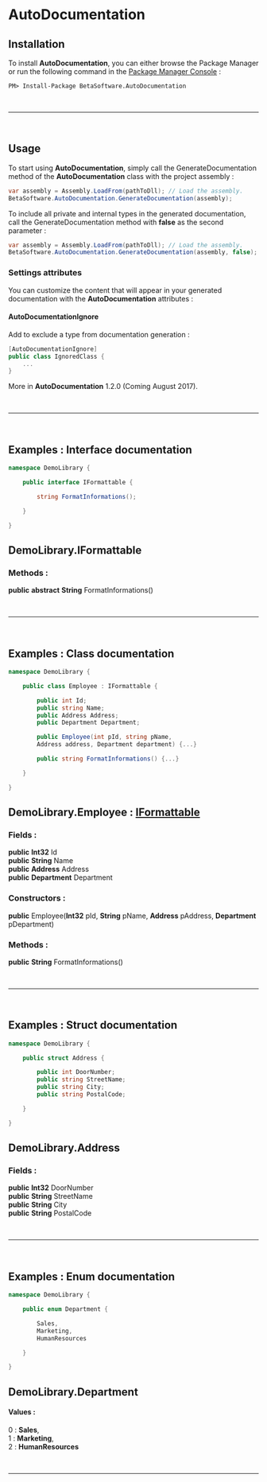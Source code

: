 # AutoDocumentation

## **Installation**
To install **AutoDocumentation**, you can either browse the Package Manager or run the following command in the <a href='#https://docs.microsoft.com/fr-fr/nuget/tools/package-manager-console'>Package Manager Console</a> :

```
PM> Install-Package BetaSoftware.AutoDocumentation
```

<br> <hr> <br>

## **Usage**
To start using **AutoDocumentation**, simply call the GenerateDocumentation method of the **AutoDocumentation** class with the project assembly :

```cs
var assembly = Assembly.LoadFrom(pathToDll); // Load the assembly.
BetaSoftware.AutoDocumentation.GenerateDocumentation(assembly);
```
To include all private and internal types in the generated documentation, call the GenerateDocumentation method with **false** as the second parameter :
```cs
var assembly = Assembly.LoadFrom(pathToDll); // Load the assembly.
BetaSoftware.AutoDocumentation.GenerateDocumentation(assembly, false);
```

### Settings attributes
You can customize the content that will appear in your generated documentation
with the **AutoDocumentation** attributes :

#### AutoDocumentationIgnore
Add to exclude a type from documentation generation : 

```cs
[AutoDocumentationIgnore]
public class IgnoredClass {
    ...
}
```

More in **AutoDocumentation** 1.2.0 (Coming August 2017).

<br> <hr> <br>

## **Examples : Interface documentation**

```cs
namespace DemoLibrary {

    public interface IFormattable {

        string FormatInformations();

    }

}
```

<h2 id='IFormattableAnchor'>DemoLibrary.IFormattable </h2>   <h3>Methods : </h3><strong>public</strong> <strong></strong> <strong>abstract</strong> <strong>String</strong> FormatInformations()<br>

<br> <hr> <br>

## **Examples : Class  documentation**

```cs
namespace DemoLibrary {

    public class Employee : IFormattable {

        public int Id;
        public string Name;
        public Address Address;
        public Department Department;

        public Employee(int pId, string pName, 
        Address address, Department department) {...}

        public string FormatInformations() {...}

    }

}
```

<h2 id='EmployeeAnchor'>DemoLibrary.Employee : <a href='#IFormattableAnchor'>IFormattable</a></h2> <h3>Fields : </h3><strong>public</strong> <strong></strong> <strong></strong> <strong>Int32</strong> Id<br> 
<strong>public</strong> <strong></strong> <strong></strong> <strong>String</strong> Name<br>
<strong>public</strong> <strong></strong> <strong></strong> <strong>Address</strong> Address<br>
<strong>public</strong> <strong></strong> <strong></strong> <strong>Department</strong> Department<br> 
 <h3>Constructors : </h3><strong>public</strong> <strong></strong> Employee(<strong>Int32</strong> pId, <strong>String</strong> pName, <strong>Address</strong> pAddress, <strong>Department</strong> pDepartment)<br> 
 <h3>Methods : </h3><strong>public</strong> <strong></strong> <strong></strong> <strong>String</strong> FormatInformations()<br>

<br> <hr> <br>

## **Examples : Struct documentation**

```cs
namespace DemoLibrary {

    public struct Address {

        public int DoorNumber;
        public string StreetName;
        public string City;
        public string PostalCode;

    }

}
```

<h2 id='AddressAnchor'>DemoLibrary.Address <h3>Fields : </h3><strong>public</strong> <strong></strong> <strong></strong> <strong>Int32</strong> DoorNumber<br> 
<strong>public</strong> <strong></strong> <strong></strong> <strong>String</strong> StreetName<br> 
<strong>public</strong> <strong></strong> <strong></strong> <strong>String</strong> City<br> 
<strong>public</strong> <strong></strong> <strong></strong> <strong>String</strong> PostalCode<br> 

<br> <hr> <br>

## **Examples : Enum documentation**

```cs
namespace DemoLibrary {

    public enum Department {

        Sales,
        Marketing,
        HumanResources

    }

}
```

<h2 id='DepartmentAnchor'>DemoLibrary.Department</h2> <h4>Values : </h4>0 : <strong>Sales</strong>, <br> 
1 : <strong>Marketing</strong>, <br> 
2 : <strong>HumanResources</strong><br> 

<br> <hr> <br>

